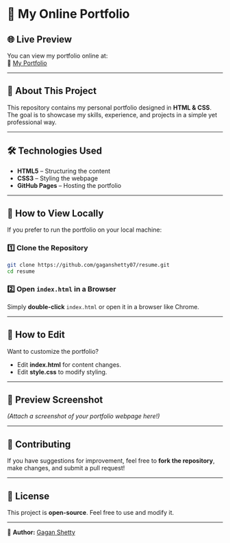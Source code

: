 # 📝 My Online Portfolio  

## 🌐 Live Preview  
You can view my portfolio online at:  
🔗 [My Portfolio](https://gaganshetty07.github.io/resume/)  

---

## 📌 About This Project  
This repository contains my personal portfolio designed in **HTML & CSS**. The goal is to showcase my skills, experience, and projects in a simple yet professional way.  

---

## 🛠 Technologies Used  
- **HTML5** – Structuring the content  
- **CSS3** – Styling the webpage  
- **GitHub Pages** – Hosting the portfolio  

---

## 🚀 How to View Locally  
If you prefer to run the portfolio on your local machine:  

### 1️⃣ Clone the Repository  
```sh
git clone https://github.com/gaganshetty07/resume.git
cd resume
```
### 2️⃣ Open `index.html` in a Browser  
Simply **double-click** `index.html` or open it in a browser like Chrome.  

---

## 📌 How to Edit  
Want to customize the portfolio?  
- Edit **index.html** for content changes.  
- Edit **style.css** to modify styling.  

---

## 📸 Preview Screenshot  
*(Attach a screenshot of your portfolio webpage here!)*  

---

## 🤝 Contributing  
If you have suggestions for improvement, feel free to **fork the repository**, make changes, and submit a pull request!  

---

## 💜 License  
This project is **open-source**. Feel free to use and modify it.  

---

📌 **Author:** [Gagan Shetty](https://github.com/gaganshetty07)  

